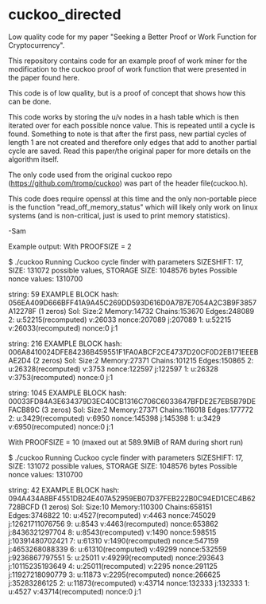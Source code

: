 cuckoo_directed
===============

Low quality code for my paper "Seeking a Better Proof or Work Function for Cryptocurrency".


This repository contains code for an example proof of work miner for the modification to the cuckoo proof of work function that were presented in the paper found here.

This code is of low quality, but is a proof of concept that shows how this can be done. 

This code works by storing the u/v nodes in a hash table which is then iterated over for each possible nonce value. 
This is repeated until a cycle is found. Something to note is that after the first pass, new partial cycles of length 1 are not created and therefore only edges that add to another partial cycle are saved.
Read this paper/the original paper for more details on the algorithm itself.

The only code used from the original cuckoo repo (https://github.com/tromp/cuckoo) was part of the header file(cuckoo.h). 

This code does require openssl at this time and the only non-portable piece is the function "read_off_memory_status" which will likely only work on linux systems (and is non-critical, just is used to print memory statistics).

-Sam


Example output:
With PROOFSIZE = 2

$ ./cuckoo
Running Cuckoo cycle finder with parameters
SIZESHIFT: 17, SIZE: 131072 possible values, STORAGE SIZE: 1048576 bytes Possible nonce values: 1310700

string: 59 EXAMPLE BLOCK
hash: 056EA409D666BFF41A9A45C269DD593D616D0A7B7E7054A2C3B9F3857A12278F (1 zeros)
Sol:
Size:2 Memory:14732 Chains:153670 Edges:248089
2: u:52215(recomputed) v:26033 nonce:207089 j:207089
1: u:52215 v:26033(recomputed) nonce:0 j:1

string: 216 EXAMPLE BLOCK
hash: 006A8410024DFE84236B459551F1FA0ABCF2CE4737D20CF0D2EB171EEEBAE2D4 (2 zeros)
Sol:
Size:2 Memory:27371 Chains:101215 Edges:150865
2: u:26328(recomputed) v:3753 nonce:122597 j:122597
1: u:26328 v:3753(recomputed) nonce:0 j:1

string: 1045 EXAMPLE BLOCK
hash: 00033FD84A3E634379D3EC40CB1316C706C6033647BFDE2E7EB5B79DEFACB89C (3 zeros)
Sol:
Size:2 Memory:27371 Chains:116018 Edges:177772
2: u:3429(recomputed) v:6950 nonce:145398 j:145398
1: u:3429 v:6950(recomputed) nonce:0 j:1



With PROOFSIZE = 10 (maxed out at 589.9MiB of RAM during short run)


$ ./cuckoo
Running Cuckoo cycle finder with parameters
SIZESHIFT: 17, SIZE: 131072 possible values, STORAGE SIZE: 1048576 bytes Possible nonce values: 1310700

string: 42 EXAMPLE BLOCK
hash: 094A434A8BF4551DB24E407A52959EB07D37FEB222B0C94ED1CEC4B62728BCFD (1 zeros)
Sol:
Size:10 Memory:110300 Chains:658151 Edges:3746822
10: u:4527(recomputed) v:4463 nonce:745029 j:12621711076756
9: u:8543 v:4463(recomputed) nonce:653862 j:8436321297704
8: u:8543(recomputed) v:1490 nonce:598515 j:10391480702421
7: u:61310 v:1490(recomputed) nonce:547159 j:4653268088339
6: u:61310(recomputed) v:49299 nonce:532559 j:9236867797551
5: u:25011 v:49299(recomputed) nonce:293643 j:10115235193649
4: u:25011(recomputed) v:2295 nonce:291125 j:11927218090779
3: u:11873 v:2295(recomputed) nonce:266625 j:35283286125
2: u:11873(recomputed) v:43714 nonce:132333 j:132333
1: u:4527 v:43714(recomputed) nonce:0 j:1
